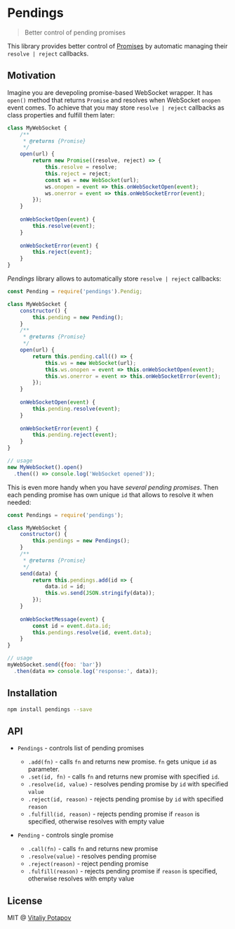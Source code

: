 # Pendings
> Better control of pending promises

This library provides better control of [Promises](https://developer.mozilla.org/en/docs/Web/JavaScript/Reference/Global_Objects/Promise)
by automatic managing their `resolve | reject` callbacks.

## Motivation
Imagine you are devepoling promise-based WebSocket wrapper.
It has `open()` method that returns `Promise` and resolves when WebSocket `onopen` event comes.
To achieve that you may store `resolve | reject` callbacks as class properties and fulfill them later:
```js
class MyWebSocket {
    /**
     * @returns {Promise} 
     */
    open(url) { 
        return new Promise((resolve, reject) => {
            this.resolve = resolve;
            this.reject = reject;
            const ws = new WebSocket(url);
            ws.onopen = event => this.onWebSocketOpen(event);
            ws.onerror = event => this.onWebSocketError(event);
        });
    }
    
    onWebSocketOpen(event) {
        this.resolve(event);
    }
    
    onWebSocketError(event) {
        this.reject(event);
    }
}

```
*Pendings* library allows to automatically store `resolve | reject` callbacks:

```js
const Pending = require('pendings').Pendig;

class MyWebSocket {
    constructor() {
        this.pending = new Pending();
    }
    /**
     * @returns {Promise} 
     */
    open(url) { 
        return this.pending.call(() => {
            this.ws = new WebSocket(url);
            this.ws.onopen = event => this.onWebSocketOpen(event);
            this.ws.onerror = event => this.onWebSocketError(event);
        });
    }
    
    onWebSocketOpen(event) {
        this.pending.resolve(event);
    }
    
    onWebSocketError(event) {
        this.pending.reject(event);
    }
}

// usage
new MyWebSocket().open()
  .then(() => console.log('WebSocket opened'));

```
This is even more handy when you have *several pending promises*. 
Then each pending promise has own unique `id` that allows to resolve it when needed: 
```js
const Pendings = require('pendings');

class MyWebSocket {
    constructor() {
        this.pendings = new Pendings();
    }
    /**
     * @returns {Promise} 
     */
    send(data) { 
        return this.pendings.add(id => {
            data.id = id;
            this.ws.send(JSON.stringify(data));
        });
    }
    
    onWebSocketMessage(event) {
        const id = event.data.id;
        this.pendings.resolve(id, event.data);
    }
}

// usage
myWebSocket.send({foo: 'bar'})
  .then(data => console.log('response:', data)); 

```

## Installation
```bash
npm install pendings --save
```

## API

* `Pendings` - controls list of pending promises
  * `.add(fn)` - calls `fn` and returns new promise. `fn` gets unique `id` as parameter. 
  * `.set(id, fn)` - calls `fn` and returns new promise with specified `id`.
  * `.resolve(id, value)` - resolves pending promise by `id` with specified `value`
  * `.reject(id, reason)` - rejects pending promise by `id` with specified `reason`
  * `.fulfill(id, reason)` - rejects pending promise if `reason` is specified, otherwise resolves with empty value 
  
* `Pending` - controls single promise
  * `.call(fn)` - calls `fn` and returns new promise
  * `.resolve(value)` - resolves pending promise
  * `.reject(reason)` - reject pending promise
  * `.fulfill(reason)` - rejects pending promise if `reason` is specified, otherwise resolves with empty value

## License
MIT @ [Vitaliy Potapov](https://github.com/vitalets)
